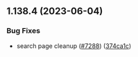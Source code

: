 ## 1.138.4 (2023-06-04)


### Bug Fixes

* search page cleanup ([#7288](https://github.com/EddieHubCommunity/LinkFree/issues/7288)) ([374ca1c](https://github.com/EddieHubCommunity/LinkFree/commit/374ca1cc42217cd074284410213c688124c27e63))



